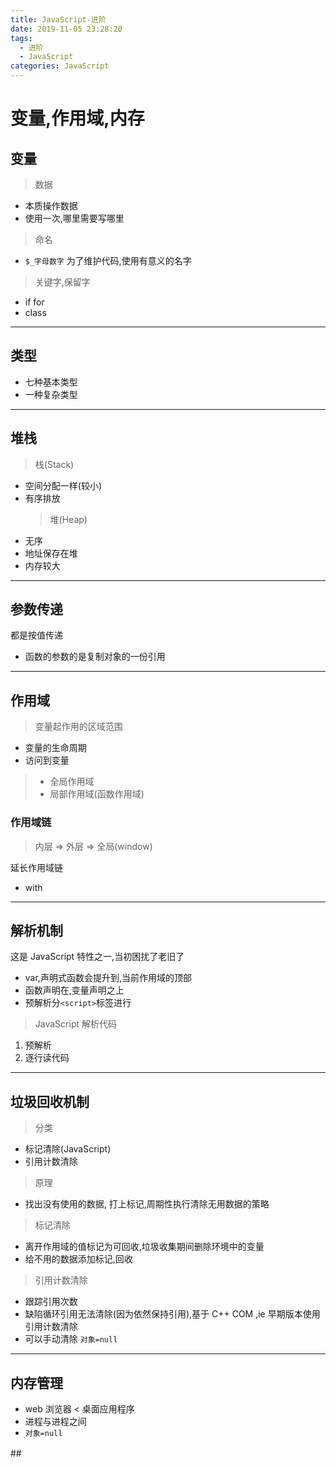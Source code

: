 ```yaml
---
title: JavaScript-进阶
date: 2019-11-05 23:28:20
tags:
  - 进阶
  - JavaScript
categories: JavaScript
---
```

# 变量,作用域,内存

## 变量

<!-- more -->

> 数据

- 本质操作数据
- 使用一次,哪里需要写哪里

> 命名

- `$_字母数字` 为了维护代码,使用有意义的名字

> 关键字,保留字

- if for
- class

---

## 类型

- 七种基本类型
- 一种复杂类型

---

## 堆栈

> 栈(Stack)

- 空间分配一样(较小)
- 有序排放
  > 堆(Heap)
- 无序
- 地址保存在堆
- 内存较大

---

## 参数传递

都是按值传递

- 函数的参数的是复制对象的一份引用

---

## 作用域

> 变量起作用的区域范围

- 变量的生命周期
- 访问到变量

> - 全局作用域
> - 局部作用域(函数作用域)

### 作用域链

> 内层 => 外层 => 全局(window)

延长作用域链

- with

---

## 解析机制

这是 JavaScript 特性之一,当初困扰了老旧了

- var,声明式函数会提升到,当前作用域的顶部
- 函数声明在,变量声明之上
- 预解析分`<script>`标签进行

> JavaScript 解析代码

1. 预解析
2. 逐行读代码

---

## 垃圾回收机制

> 分类

- 标记清除(JavaScript)
- 引用计数清除

> 原理

- 找出没有使用的数据, 打上标记,周期性执行清除无用数据的策略

> 标记清除

- 离开作用域的值标记为可回收,垃圾收集期间删除环境中的变量
- 给不用的数据添加标记,回收

> 引用计数清除

- 跟踪引用次数
- 缺陷循环引用无法清除(因为依然保持引用),基于 C++ COM ,ie 早期版本使用引用计数清除
- 可以手动清除 `对象=null`

---

## 内存管理

- web 浏览器 < 桌面应用程序
- 进程与进程之间
- `对象=null`

##　
